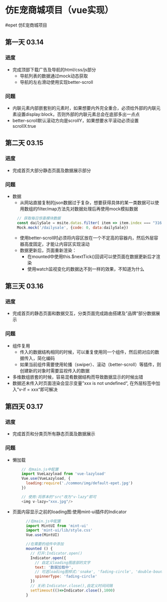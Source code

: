 仿E宠商城项目（vue实现）
=======
#epet 仿E宠商城项目

## 第一天 03.14

### 进度
* 完成顶部下载广告及导航的html/css/js部分
  * 导航列表的数据通过mock动态获取
  * 导航的左右滑动使用实现better-scroll

### 问题
* 内联元素内部嵌套别的元素时，如果想要内外完全重合，必须给外部的内联元素设置display:block，否则外部的内联元素总会在底部多出一点点
* better-scroll默认滚动方向是scrollY，如果想要水平滚动必须设置scrollX:true


>>>>>>>


## 第二天 03.15

### 进度
* 完成首页大部分静态页面及数据展示部分

### 问题
* 数据
  * 从网站直接复制的json数据过于复杂，想要获得具体的某一类数据可以使用数组的filter/map方法先对数据处理后再使用mock模拟数据
  ```javascript
    // 获取每日惊喜模块数据
    const dailySale = msite.datas.filter( item => item.index === "3164")[0]
    Mock.mock('/dailysale', {code: 0, data:dailySale})
  ```
  * 使用better-scroll时必须将内容区放在一个不定高的容器内，然后外层容器高度固定，才能让内容区实现滚动
  * 数据更新后，页面重新渲染：
    * 在mounted中使用this.$nextTick()回调可以使页面在数据更新后才渲染
    * 使用watch监视变化的数据达不到一样的效果，不知道为什么


## 第三天 03.16

### 进度
* 完成首页的静态页面和数据交互，分类页面完成路由搭建及”品牌“部分数据展示

### 问题
* 组件复用
  * 传入的数据结构相同的时候，可以重复使用同一个组件，然后把对应的数据传入，简化编码
  * 如果当前组件需要使用轮播（swiper）、滚动（better-scroll）等插件，则创建新的对象时需要监视传入的数据
* 多维数组嵌套的时候，容易混肴数据结构而导致数据显示的时候出错
* 数据还未传入时页面渲染会显示变量”xxx is not undefined“, 在外层标签中加入”v-if = xxx“即可解决


## 第四天 03.17

### 进度
* 完成首页和分类页所有静态页面及数据展示

### 问题
* 懒加载
  ```javascript
      // 在main.js中配置
      import VueLazyload from 'vue-lazyload'
      Vue.use(VueLazyload, {
        loading:require('./common/img/default-epet.jpg')
      })

      // 使用:将原本的"src"改为"v-lazy"即可
      <img v-lazy="xxx.jpg"/>
  ```

* 页面内容显示之前的loading图:使用mint-ui插件的Indicator
  ```javascript
        //在main.js中配置
        import MintUI from 'mint-ui'
        import 'mint-ui/lib/style.css'
        Vue.use(MintUI)

        //在需要的组件中添加
        mounted () {
          // 打开:Indicator.open()
          Indicator.open({
            // 自定义loading图底部的文字
            text: '数据加载中',
            // 可选loading图样式:'snake', 'fading-circle', 'double-bounce', 'triple-bounce'
            spinnerType: 'fading-circle'
          })
          // 关闭:Indicator.close(),自定义时间间隔
          setTimeout(()=>Indicator.close(),1000)
        }
  ```
